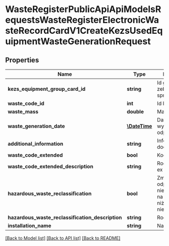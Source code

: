 # WasteRegisterPublicApiApiModelsRequestsWasteRegisterElectronicWasteRecordCardV1CreateKezsUsedEquipmentWasteGenerationRequest

## Properties
Name | Type | Description | Notes
------------ | ------------- | ------------- | -------------
**kezs_equipment_group_card_id** | **string** | Id grupy zebranego sprzętu | [optional] 
**waste_code_id** | **int** | Id kodu odpadu | [optional] 
**waste_mass** | **double** | Masa odpadów | [optional] 
**waste_generation_date** | [**\DateTime**](\DateTime.md) | Data wytworzenia odpadu | [optional] 
**additional_information** | **string** | Informacje dodatkowe | [optional] 
**waste_code_extended** | **bool** | Kod ex | [optional] 
**waste_code_extended_description** | **string** | Rodzaj odpadu ex | [optional] 
**hazardous_waste_reclassification** | **bool** | Zmiana statusu odpadów niebezpiecznych na odpady inne niż niebezpieczne | [optional] 
**hazardous_waste_reclassification_description** | **string** | Rodzaj odpadu | [optional] 
**installation_name** | **string** | Nazwa instalacji | [optional] 

[[Back to Model list]](../README.md#documentation-for-models) [[Back to API list]](../README.md#documentation-for-api-endpoints) [[Back to README]](../README.md)


